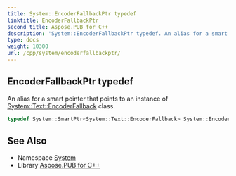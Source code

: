 ```yaml
---
title: System::EncoderFallbackPtr typedef
linktitle: EncoderFallbackPtr
second_title: Aspose.PUB for C++
description: 'System::EncoderFallbackPtr typedef. An alias for a smart pointer that points to an instance of System::Text::EncoderFallback class in C++.'
type: docs
weight: 10300
url: /cpp/system/encoderfallbackptr/
---
```

## EncoderFallbackPtr typedef


An alias for a smart pointer that points to an instance of [System::Text::EncoderFallback](../../system.text/encoderfallback/) class.

```cpp
typedef System::SmartPtr<System::Text::EncoderFallback> System::EncoderFallbackPtr
```

## See Also

* Namespace [System](../)
* Library [Aspose.PUB for C++](../../)
